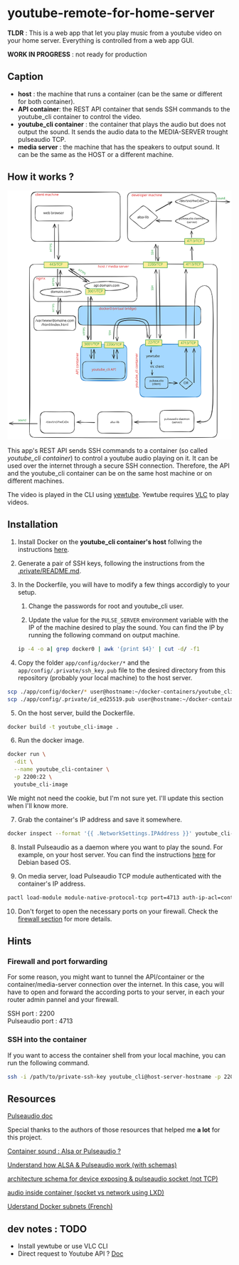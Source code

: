 # youtube-remote-for-home-server

**TLDR** : This is a web app that let you play music from a youtube video on your home server. Everything is controlled from a web app GUI.

**WORK IN PROGRESS** : not ready for production

## Caption

- **host** : the machine that runs a container (can be the same or different for both container).
- **API container**: the REST API container that sends SSH commands to the youtube_cli container to control the video.
- **youtube_cli container** : the container that plays the audio but does not output the sound. It sends the audio data to the MEDIA-SERVER trought pulseaudio TCP.
- **media server** : the machine that has the speakers to output sound. It can be the same as the HOST or a different machine.

## How it works ?

![youtube-remote-for-home-server](docs/assets/project-architecture.svg)

This app's REST API sends SSH commands to a container (so called _youtube_cli container_) to control a youtube audio playing on it. It can be used over the internet through a secure SSH connection. Therefore, the API and the youtube_cli container can be on the same host machine or on different machines.

The video is played in the CLI using [yewtube](https://github.com/mps-youtube/yewtube).
Yewtube requires [VLC](https://github.com/videolan/vlc) to play videos.

## Installation

1. Install Docker on the **youtube_cli container's host** follwing the instructions [here](https://docs.docker.com/engine/install/).

2. Generate a pair of SSH keys, following the instructions from the [.private/README.md](app/config/.private/README.md).

3. In the Dockerfile, you will have to modify a few things accordigly to your setup.

   1. Change the passwords for root and youtube_cli user.

   2. Update the value for the `PULSE_SERVER` environment variable with the IP of the machine desired to play the sound. You can find the IP by running the following command on output machine.

   ```bash
   ip -4 -o a| grep docker0 | awk '{print $4}' | cut -d/ -f1
   ```

4. Copy the folder `app/config/docker/*` and the `app/config/.private/ssh_key.pub` file to the desired directory from this repository (probably your local machine) to the host server.

```bash
scp ./app/config/docker/* user@hostname:~/docker-containers/youtube_cli
scp ./app/config/.private/id_ed25519.pub user@hostname:~/docker-containers/youtube_cli
```

5. On the host server, build the Dockerfile.

```bash
docker build -t youtube_cli-image .
```

6. Run the docker image.

```bash
docker run \
  -dit \
  --name youtube_cli-container \
  -p 2200:22 \
  youtube_cli-image
```

We might not need the cookie, but I'm not sure yet. I'll update this section when I'll know more.

7. Grab the container's IP address and save it somewhere.

```bash
docker inspect --format '{{ .NetworkSettings.IPAddress }}' youtube_cli-container
```

8. Install Pulseaudio as a daemon where you want to play the sound. For example, on your host server. You can find the instructions [here](https://wiki.archlinux.org/title/PulseAudio/Examples#PulseAudio_as_a_system-wide_daemon) for Debian based OS.

9. On media server, load Pulseaudio TCP module authenticated with the container's IP address.

```bash
pactl load-module module-native-protocol-tcp port=4713 auth-ip-acl=container_ip_address
```

10. Don't forget to open the necessary ports on your firewall. Check the [firewall section](#firewall-and-port-forwarding) for more details.

## Hints

### Firewall and port forwarding

For some reason, you might want to tunnel the API/container or the container/media-server connection over the internet. In this case, you will have to open and forward the according ports to your server, in each your router admin pannel and your firewall.

SSH port : 2200\
 Pulseaudio port : 4713

### SSH into the container

If you want to access the container shell from your local machine, you can run the following command.

```bash
ssh -i /path/to/private-ssh-key youtube_cli@host-server-hostname -p 2200
```

## Resources

[Pulseaudio doc](https://www.freedesktop.org/wiki/Software/PulseAudio/Documentation/User/Network)

Special thanks to the authors of those resources that helped me **a lot** for this project.

[Container sound : Alsa or Pulseaudio ?](https://github.com/mviereck/x11docker/wiki/Container-sound:-ALSA-or-Pulseaudio)

[Understand how ALSA & Pulseaudio work (with schemas)](https://joonas.fi/2020/12/audio-in-docker-containers-linux-audio-subsystems-spotifyd/)

[architecture schema for device exposing & pulseaudio socket (not TCP)](https://github.com/COMP0016-Team-24/COMP0016-Team-24.github.io/issues/1)

[audio inside container (socket vs network using LXD)](https://discuss.linuxcontainers.org/t/audio-via-pulseaudio-inside-container/8768)

[Uderstand Docker subnets (French)](https://blog.alphorm.com/comprendre-le-reseau-sous-docker/)

## dev notes : **TODO**

- Install yewtube or use VLC CLI
- Direct request to Youtube API ? [Doc](https://developers.google.com/youtube/v3/docs?hl=fr)
